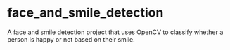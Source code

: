 # face_and_smile_detection
A face and smile detection project that uses OpenCV to classify whether a person is happy or not based on their smile.
